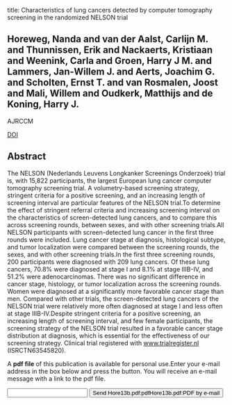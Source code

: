title: Characteristics of lung cancers detected by computer tomography screening in the randomized NELSON trial

## Horeweg, Nanda and van der Aalst, Carlijn M. and Thunnissen, Erik and Nackaerts, Kristiaan and Weenink, Carla and Groen, Harry J M. and Lammers, Jan-Willem J. and Aerts, Joachim G. and Scholten, Ernst T. and van Rosmalen, Joost and Mali, Willem and Oudkerk, Matthijs and de Koning, Harry J.
AJRCCM

<a href="https://doi.org/10.1164/rccm.201209-1651OC">DOI</a>

## Abstract
The NELSON (Nederlands Leuvens Longkanker Screenings Onderzoek) trial is, with 15,822 participants, the largest European lung cancer computer tomography screening trial. A volumetry-based screening strategy, stringent criteria for a positive screening, and an increasing length of screening interval are particular features of the NELSON trial.To determine the effect of stringent referral criteria and increasing screening interval on the characteristics of screen-detected lung cancers, and to compare this across screening rounds, between sexes, and with other screening trials.All NELSON participants with screen-detected lung cancer in the first three rounds were included. Lung cancer stage at diagnosis, histological subtype, and tumor localization were compared between the screening rounds, the sexes, and with other screening trials.In the first three screening rounds, 200 participants were diagnosed with 209 lung cancers. Of these lung cancers, 70.8% were diagnosed at stage I and 8.1% at stage IIIB-IV, and 51.2% were adenocarcinomas. There was no significant difference in cancer stage, histology, or tumor localization across the screening rounds. Women were diagnosed at a significantly more favorable cancer stage than men. Compared with other trials, the screen-detected lung cancers of the NELSON trial were relatively more often diagnosed at stage I and less often at stage IIIB-IV.Despite stringent criteria for a positive screening, an increasing length of screening interval, and few female participants, the screening strategy of the NELSON trial resulted in a favorable cancer stage distribution at diagnosis, which is essential for the effectiveness of our screening strategy. Clinical trial registered with www.trialregister.nl (ISRCTN63545820).

A <b>pdf file</b> of this publication is available for personal use.Enter your e-mail address in the box below and press the button. You will receive an e-mail message with a link to the pdf file.
<form action="sender.php">  <input type="text" name="email">  <input type="submit" value="Send Hore13b.pdf:pdfHore13b.pdf:PDF by e-mail"></form>